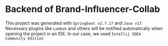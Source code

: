 # Backend of Brand-Influencer-Collab
This project was generated with `Springboot v2.7.17` and `Java v17`. Necessary plugins like `Lombok` and others will be notified automatically when opening the project in an IDE. In our case, we used `Intellij IDEA Community Edition`